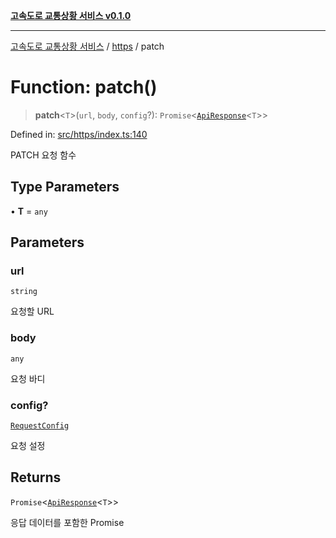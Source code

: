 [**고속도로 교통상황 서비스 v0.1.0**](../../README.md)

***

[고속도로 교통상황 서비스](../../modules.md) / [https](../README.md) / patch

# Function: patch()

> **patch**\<`T`\>(`url`, `body`, `config`?): `Promise`\<[`ApiResponse`](../../types/https/interfaces/ApiResponse.md)\<`T`\>\>

Defined in: [src/https/index.ts:140](https://github.com/ksheyon123/road-status-preview/blob/d56258a23fae54155a9cd30000ae39fff6269a67/src/https/index.ts#L140)

PATCH 요청 함수

## Type Parameters

• **T** = `any`

## Parameters

### url

`string`

요청할 URL

### body

`any`

요청 바디

### config?

[`RequestConfig`](../../types/https/interfaces/RequestConfig.md)

요청 설정

## Returns

`Promise`\<[`ApiResponse`](../../types/https/interfaces/ApiResponse.md)\<`T`\>\>

응답 데이터를 포함한 Promise
